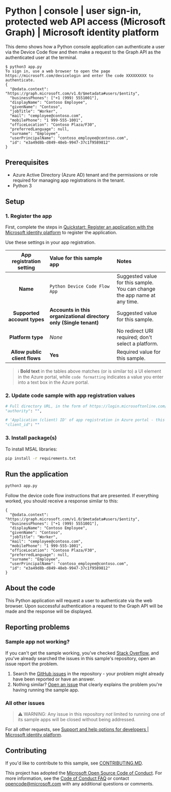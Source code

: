 <!-- Keeping yaml frontmatter commented out for now
---
# Metadata required by https://docs.microsoft.com/samples/browse/
# Metadata properties: https://review.docs.microsoft.com/help/contribute/samples/process/onboarding?branch=main#add-metadata-to-readme
languages:
- Python
page_type: sample
name: "Python console application that makes a request to the Graph API via the Device Code flow"
description: "This sample Python application shows a console application which makes a rqeuest to Microsoft Graph using the Device Code flow."
products:
- azure
- azure-active-directory
- ms-graph
urlFragment: ms-identity-docs-code-app-device-code-python
---
-->

# Python | console | user sign-in, protected web API access (Microsoft Graph) | Microsoft identity platform

<!-- Build badges here
![Build passing.](https://img.shields.io/badge/build-passing-brightgreen.svg) ![Code coverage.](https://img.shields.io/badge/coverage-100%25-brightgreen.svg) ![License.](https://img.shields.io/badge/license-MIT-green.svg)
-->

This demo shows how a Python console application can authenticate a user via the Device Code flow and then make a request to the Graph API as the authenticated user at the terminal.

```console
$ python3 app.py
To sign in, use a web browser to open the page https://microsoft.com/devicelogin and enter the code XXXXXXXXX to authenticate.
{
  "@odata.context": "https://graph.microsoft.com/v1.0/$metadata#users/$entity",
  "businessPhones": ["+1 (999) 5551001"],
  "displayName": "Contoso Employee",
  "givenName": "Contoso",
  "jobTitle": "Worker",
  "mail": "cemployee@contoso.com",
  "mobilePhone": "1 999-555-1001",
  "officeLocation": "Contoso Plaza/F30",
  "preferredLanguage": null,
  "surname": "Employee",
  "userPrincipalName": "contoso_employee@contoso.com",
  "id": "e3a49d8b-d849-48eb-9947-37c1f9589812"
}

```
## Prerequisites

- Azure Active Directory (Azure AD) tenant and the permissions or role required for managing app registrations in the tenant.
- Python 3

## Setup

### 1. Register the app

First, complete the steps in [Quickstart: Register an application with the Microsoft identity platform](https://docs.microsoft.com/en-us/azure/active-directory/develop/quickstart-register-app) to register the application.

Use these settings in your app registration.

| App registration <br/> setting    | Value for this sample app                                                    | Notes                                                                                              |
|:---------------------------------:|:-----------------------------------------------------------------------------|:---------------------------------------------------------------------------------------------------|
| **Name**                          | `Python Device Code Flow App`                                                | Suggested value for this sample. <br/> You can change the app name at any time.                    |
| **Supported account types**       | **Accounts in this organizational directory only (Single tenant)**           | Suggested value for this sample.                                                                   |
| **Platform type**                 | _None_                                                                       | No redirect URI required; don't select a platform.                                                 |
| **Allow public client flows**     | **Yes**                                                                      | Required value for this sample.                                                                    |

> :information_source: **Bold text** in the tables above matches (or is similar to) a UI element in the Azure portal, while `code formatting` indicates a value you enter into a text box in the Azure portal.

### 2. Update code sample with app registration values

```python
# Full directory URL, in the form of https://login.microsoftonline.com/<tenant>
"authority": "",

# 'Application (client) ID' of app registration in Azure portal - this value is a GUID
"client_id": ""
```

### 3. Install package(s)

To install MSAL libraries:

```bash
pip install -r requirements.txt
```

## Run the application

```bash
python3 app.py
```

Follow the device code flow instructions that are presented. If everything worked, you should receive a response similar to this:

```console
{
  "@odata.context": "https://graph.microsoft.com/v1.0/$metadata#users/$entity",
  "businessPhones": ["+1 (999) 5551001"],
  "displayName": "Contoso Employee",
  "givenName": "Contoso",
  "jobTitle": "Worker",
  "mail": "cemployee@contoso.com",
  "mobilePhone": "1 999-555-1001",
  "officeLocation": "Contoso Plaza/F30",
  "preferredLanguage": null,
  "surname": "Employee",
  "userPrincipalName": "contoso_employee@contoso.com",
  "id": "e3a49d8b-d849-48eb-9947-37c1f9589812"
}
```

## About the code

This Python application will request a user to authenticate via the web browser. Upon successful authentication a request to the Graph API will be made and the response will be displayed.

## Reporting problems

### Sample app not working?

If you can't get the sample working, you've checked [Stack Overflow](http://stackoverflow.com/questions/tagged/msal), and you've already searched the issues in this sample's repository, open an issue report the problem.

1. Search the [GitHub issues](../../issues) in the repository - your problem might already have been reported or have an answer.
1. Nothing similar? [Open an issue](../../issues/new) that clearly explains the problem you're having running the sample app.

### All other issues

> :warning: WARNING: Any issue in this repository _not_ limited to running one of its sample apps will be closed without being addressed.

For all other requests, see [Support and help options for developers | Microsoft identity platform](https://docs.microsoft.com/azure/active-directory/develop/developer-support-help-options).

## Contributing

If you'd like to contribute to this sample, see [CONTRIBUTING.MD](/CONTRIBUTING.md).

This project has adopted the [Microsoft Open Source Code of Conduct](https://opensource.microsoft.com/codeofconduct/). For more information, see the [Code of Conduct FAQ](https://opensource.microsoft.com/codeofconduct/faq/) or contact [opencode@microsoft.com](mailto:opencode@microsoft.com) with any additional questions or comments.
